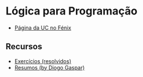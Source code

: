 # Lógica para Programação

- [Página da UC no Fénix](https://fenix.tecnico.ulisboa.pt/disciplinas/LP564511132646/2020-2021/2-semestre)

## Recursos

- [Exercícios (resolvidos)](https://drive.google.com/file/d/1IbxAfAji2WZxDuACSsGEME5vQDQyjPne/view)
- [Resumos (by Diogo Gaspar)](https://drive.google.com/file/d/1yGAZiPmAqrBcZ02TPXNlIgw5VRAZBz2A/view?usp=sharing)
